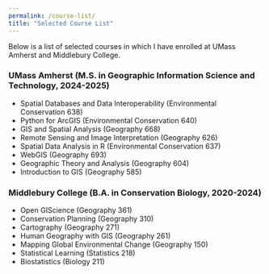 ```yaml
---
permalink: /course-list/
title: "Selected Course List"
---
```


<style>
p:has(+ ul) {
  margin-bottom: 0;
}
p + ul {
  margin-top: 0;
}
</style>


Below is a list of selected courses in which I have enrolled at UMass Amherst and Middlebury College.

### UMass Amherst (M.S. in Geographic Information Science and Technology, 2024-2025)
* Spatial Databases and Data Interoperability (Environmental Conservation 638)
* Python for ArcGIS (Environmental Conservation 640) 
* GIS and Spatial Analysis (Geography 668)
* Remote Sensing and Image Interpretation (Geography 626) 
* Spatial Data Analysis in R (Environmental Conservation 637)   
* WebGIS (Geography 693)
* Geographic Theory and Analysis (Geography 604)
* Introduction to GIS (Geography 585)

### Middlebury College (B.A. in Conservation Biology, 2020-2024)
* Open GIScience (Geography 361)
* Conservation Planning (Geography 310)
* Cartography (Geography 271)
* Human Geography with GIS (Geography 261) 
* Mapping Global Environmental Change (Geography 150)
* Statistical Learning (Statistics 218)
* Biostatistics (Biology 211)